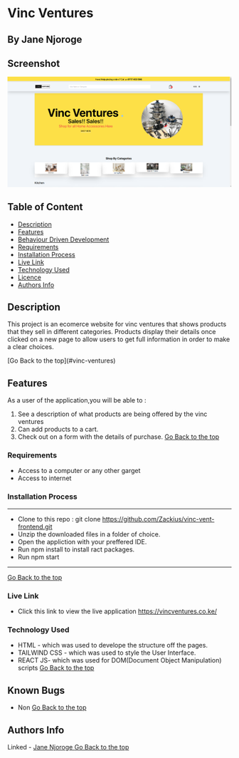 # Vinc Ventures 
 ## By Jane Njoroge 
## Screenshot
 ![image](./src/img/Screenshot%20from%202023-02-24%2015-14-50.png)
 ## Table of Content
 - [Description](#description)
 - [Features](#features)
 - [Behaviour Driven Development](#Behaviour-Driven-Development)
 - [Requirements](#requirements)
 - [Installation Process](#installation-Process)
 - [Live Link](#Live-Link)
 - [Technology  Used](#technology-Used)
 - [Licence](#licence)
 - [Authors Info](#Authors-Info)
 ## Description
 <p>This project is an ecomerce website for vinc ventures  that shows products that they sell  in different categories. Products display their details once clicked on a new page to allow users to get full information in order to make a clear choices.</p>
[Go Back to the top](#vinc-ventures)

## Features
As a user of the application,you will be able to :
1. See a description of what products are being  offered by the vinc ventures
2. Can add products to a cart.
3. Check out on a form with the details of purchase.
[Go Back to the top](#vinc-ventures)

 ###  Requirements
 * Access to  a computer or any other garget
 * Access to internet
 ### Installation Process
 ****
* Clone to this repo : git clone https://github.com/Zackius/vinc-vent-frontend.git
* Unzip the downloaded files in a folder of choice.
* Open the appliction with your preffered IDE.
* Run npm install to install ract packages.
* Run npm start 
 ****
 [Go Back to the top](#vinc-ventures)
### Live Link
- Click this link to view the live application https://vincventures.co.ke/
### Technology  Used
 - HTML - which was used to develope the structure off the pages.
 - TAILWIND CSS - which was used to style the User Interface.
 - REACT JS- which was used for DOM(Document Object Manipulation) scripts
[Go Back to the top](#vinc-ventures)
## Known Bugs
- Non 
[Go Back to the top](#vinc-ventures)
## Authors Info
Linked - [Jane Njoroge ](https://www.linkedin.com/in/zachary-ndung-u-85023a201/)
[Go Back to the top](#vinc-ventures)

